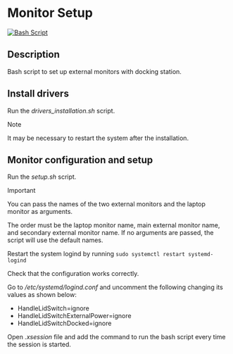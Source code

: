 # Monitor Setup

[![Bash Script](https://img.shields.io/badge/Bash-Script-green?style=for-the-badge&logo=gnu-bash&logoColor=white&labelColor=101010)](#)

## Description

Bash script to set up external monitors with docking station.

## Install drivers

Run the *drivers_installation.sh* script. 

> [!NOTE]
> It may be necessary to restart the system after the installation.

## Monitor configuration and setup

Run the *setup.sh* script.

> [!IMPORTANT]
> You can pass the names of the two external monitors and the laptop monitor as arguments.
> 
> The order must be the laptop monitor name, main external monitor name, and secondary external monitor name. If no arguments are passed,
> the script will use the default names. 

Restart the system logind by running `sudo systemctl restart systemd-logind`

Check that the configuration works correctly.

Go to _/etc/systemd/logind.conf_ and uncomment the following changing its values as shown below:
   - HandleLidSwitch=ignore
   - HandleLidSwitchExternalPower=ignore
   - HandleLidSwitchDocked=ignore

Open _.xsession_ file and add the command to run the bash script every time the session is started.
